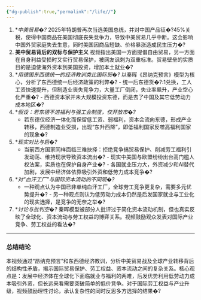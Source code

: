 ```yaml
---
{"dg-publish":true,"permalink":"/life//"}
---
```


1. **中美贸易�?*
   2025年特朗普再次当选美国总统，并对中国产品征�?45%关税，使得中国商品在美国彻底丧失竞争力，导致中美贸易几乎中断。这会影响中国外贸家庭失去生意，同时美国因商品短缺、价格暴涨造成民生压力�?
2. **美中贸易背后的双标与保护主义**
   视频指出美国一方面提倡自由贸易，另一方面在自身利益受损时又实行贸易保护，被网友讽刺为双重标准。贸易壁垒的实质目的是迫使海外资本到美国投资，增加本土就业�?
3. **用德国东西德统一的经济教训类比国际贸�?*
   以秦晖《昂纳克预言》模型为核心，分析了东西德统一后经济政策的利弊�?   - 统一后东德货�?:1兑换，工人工资快速提升，但制造业丧失竞争力，大量工厂倒闭，失业率飙升，产业空心化严重�?   - 西德资本家并未大规模投资东德，而是去了中国及其它低劳动力成本地区�?
4. **假设：若东德不进福利与强工会制度，仅开放市�?*
   - 若东德仅经济一体化而保留低工资、弱福利，资本会流向东德，形成产业转移，西德制造业受损，出现“东升西降”，即低福利国家反噬高福利国家的现象�?
5. **现实对比与启�?*
   - 当前西方国家同样面临三难抉择：拒绝竞争搞贸易保护、削减劳工福利引发动荡、维持现状导致资本流出�?   - 现实中美国与欧盟纷纷出台高门槛人权法案，实质也在保护自身产业�?   - 各国就业压力大，外资减少和AI替代加剧，发展中经济体依靠吸引外资和低劳力成本竞争�?
6. **对“血汗工厂”与国际资本流动的不同观�?*
   - 一种观点认为中国已非单纯血汗工厂，全球劳工竞争更复杂，需要多元优势提升�?   - 另一种观点则认为低劳动力成本仍然是后发国家就业与工业化的现实选择，是竞争的无奈之举�?
7. **讨论与批判空�?*
   秦晖模型被部分人批评过于简化资本流动机制，但也真实反映了全球化、资本流动与劳工权益的博弈关系。视频鼓励观众发表对国际产业竞争、劳工权益的看法�?
---

### 总结结论

本视频通过“昂纳克预言”和东西德经济教训，分析中美贸易战及全球产业转移背后的结构性矛盾，揭示国际贸易保护、劳工权益、资本流动之间的复杂关系。核心观点是：发展中经济体在全球化下面临就业与福利的两难，后发优势利用低劳动力成本吸引外资，但长远来看需要突破简单的低价竞争。对于国际劳工权益与产业升级，视频鼓励理性讨论，承认复杂性的同时反思多方选择的结果�?
